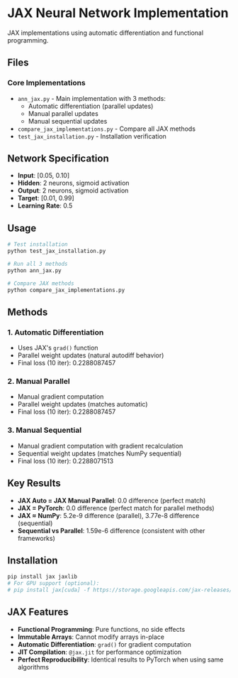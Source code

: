 # JAX Neural Network Implementation

JAX implementations using automatic differentiation and functional programming.

## Files

### Core Implementations
- `ann_jax.py` - Main implementation with 3 methods:
  - Automatic differentiation (parallel updates)
  - Manual parallel updates
  - Manual sequential updates
- `compare_jax_implementations.py` - Compare all JAX methods
- `test_jax_installation.py` - Installation verification

## Network Specification

- **Input**: [0.05, 0.10]
- **Hidden**: 2 neurons, sigmoid activation
- **Output**: 2 neurons, sigmoid activation
- **Target**: [0.01, 0.99]
- **Learning Rate**: 0.5

## Usage

```bash
# Test installation
python test_jax_installation.py

# Run all 3 methods
python ann_jax.py

# Compare JAX methods
python compare_jax_implementations.py
```

## Methods

### 1. Automatic Differentiation
- Uses JAX's `grad()` function
- Parallel weight updates (natural autodiff behavior)
- Final loss (10 iter): 0.2288087457

### 2. Manual Parallel
- Manual gradient computation
- Parallel weight updates (matches automatic)
- Final loss (10 iter): 0.2288087457

### 3. Manual Sequential
- Manual gradient computation with gradient recalculation
- Sequential weight updates (matches NumPy sequential)
- Final loss (10 iter): 0.2288071513

## Key Results

- **JAX Auto = JAX Manual Parallel**: 0.0 difference (perfect match)
- **JAX = PyTorch**: 0.0 difference (perfect match for parallel methods)
- **JAX ≈ NumPy**: 5.2e-9 difference (parallel), 3.77e-8 difference (sequential)
- **Sequential vs Parallel**: 1.59e-6 difference (consistent with other frameworks)

## Installation

```bash
pip install jax jaxlib
# For GPU support (optional):
# pip install jax[cuda] -f https://storage.googleapis.com/jax-releases/jax_cuda_releases.html
```

## JAX Features

- **Functional Programming**: Pure functions, no side effects
- **Immutable Arrays**: Cannot modify arrays in-place
- **Automatic Differentiation**: `grad()` for gradient computation
- **JIT Compilation**: `@jax.jit` for performance optimization
- **Perfect Reproducibility**: Identical results to PyTorch when using same algorithms